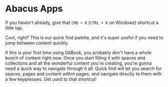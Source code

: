 # Abacus Apps

If you haven't already, give that `CMD + K` (`CTRL + K` on Windows) shortcut a little tap.

Cool, right? This is our quick find palette, and it's super useful if you need to jump between content quickly.

If this is your first time using GitBook, you probably don't have a whole bunch of content right now. Once you start filling it with spaces and collections and all the wonderful content you're creating, you're gonna need a quick way to navigate through it all. Quick find will let you search for spaces, pages and content within pages; and navigate directly to them with a few keypresses. Get used to that shortcut!

